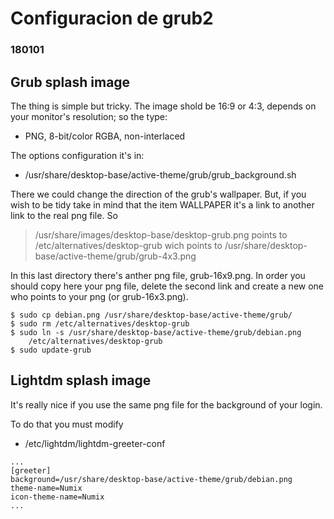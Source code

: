 # Configuracion de grub2
### 180101

## Grub splash image

The thing is simple but tricky. The image shold be 16:9 or 4:3, depends on your
monitor's resolution; so the type:
* PNG, 8-bit/color RGBA, non-interlaced

The options configuration it's in: 
* /usr/share/desktop-base/active-theme/grub/grub_background.sh

There we could change the direction of the grub's wallpaper. But, if you wish
to be tidy take in mind that the item WALLPAPER it's a link to another link to
the real png file. So
> /usr/share/images/desktop-base/desktop-grub.png
points to
> /etc/alternatives/desktop-grub
wich points to
> /usr/share/desktop-base/active-theme/grub/grub-4x3.png

In this last directory there's anther png file, grub-16x9.png. In order you
should copy here your png file, delete the second link and create a new one
who points to your png (or grub-16x3.png).
```
$ sudo cp debian.png /usr/share/desktop-base/active-theme/grub/
$ sudo rm /etc/alternatives/desktop-grub
$ sudo ln -s /usr/share/desktop-base/active-theme/grub/debian.png
    /etc/alternatives/desktop-grub
$ sudo update-grub
```
## Lightdm splash image

It's really nice if you use the same png file for the background of your login.

To do that you must modify
* /etc/lightdm/lightdm-greeter-conf

```
...
[greeter]
background=/usr/share/desktop-base/active-theme/grub/debian.png
theme-name=Numix
icon-theme-name=Numix
...
```

